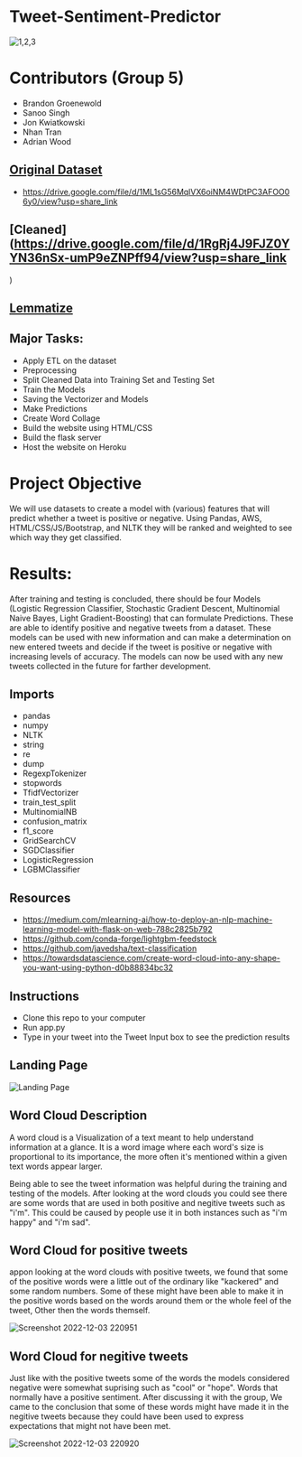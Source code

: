 # Tweet-Sentiment-Predictor

![1,2,3](https://user-images.githubusercontent.com/93777016/205468893-845257df-4e81-41d3-94b1-d32e9e215afb.png)

# Contributors (Group 5)

- Brandon Groenewold
- Sanoo Singh
- Jon Kwiatkowski
- Nhan Tran
- Adrian Wood

## [Original Dataset](https://www.kaggle.com/datasets/kazanova/sentiment140) 

- https://drive.google.com/file/d/1ML1sG56MqlVX6oiNM4WDtPC3AFOO06y0/view?usp=share_link

## [Cleaned](https://drive.google.com/file/d/1RgRj4J9FJZ0YYN36nSx-umP9eZNPff94/view?usp=share_link
)  

## [Lemmatize](https://uom-twitter-sentiment-analysis.s3.us-east-2.amazonaws.com/Lemmatize.csv) 

## Major Tasks:
- Apply ETL on the dataset
- Preprocessing
- Split Cleaned Data into Training Set and Testing Set
- Train the Models
- Saving the Vectorizer and Models
- Make Predictions
- Create Word Collage
- Build the website using HTML/CSS
- Build the flask server
- Host the website on Heroku 

# Project Objective

We will use datasets to create a model with (various) features that will predict whether a tweet is positive or negative. Using Pandas, AWS, HTML/CSS/JS/Bootstrap, and NLTK they will be ranked and weighted to see which way they get classified.

# Results:

After training and testing is concluded, there should be four Models (Logistic Regression Classifier, Stochastic Gradient Descent, Multinomial Naive Bayes, Light Gradient-Boosting) that can formulate Predictions. These are able to identify positive and negative tweets from a dataset. These models can be used with new information and can make a  determination on new entered  tweets and decide if the tweet is positive or negative with increasing levels of accuracy. The models can now be used with any new tweets collected  in the future for farther development.

## Imports

- pandas
- numpy
- NLTK
- string
- re
- dump
- RegexpTokenizer
- stopwords
- TfidfVectorizer
- train_test_split
- MultinomialNB
- confusion_matrix
- f1_score
- GridSearchCV
- SGDClassifier
- LogisticRegression
- LGBMClassifier

## Resources 
- https://medium.com/mlearning-ai/how-to-deploy-an-nlp-machine-learning-model-with-flask-on-web-788c2825b792
- https://github.com/conda-forge/lightgbm-feedstock
- https://github.com/javedsha/text-classification
- https://towardsdatascience.com/create-word-cloud-into-any-shape-you-want-using-python-d0b88834bc32

## Instructions
- Clone this repo to your computer
- Run app.py 
- Type in your tweet into the Tweet Input box to see the prediction results

## Landing Page
![Landing Page](https://user-images.githubusercontent.com/107283582/205543265-4e1cb5ab-699f-49eb-b481-c6d28b81639f.png)

## Word Cloud Description

A word cloud is a Visualization of a text meant to help understand information at a glance. It is a word image where each word's size is proportional to its importance, the more often it's mentioned within a given text words appear larger.

Being able to see the tweet information was helpful during the training and testing of the models. After looking at the word clouds you could see there are some words that are used in both positive and negitive tweets such as "i'm". This could be caused by people use it in both instances such as "i'm happy" and "i'm sad".

## Word Cloud for positive tweets

appon looking at the word clouds with positive tweets, we found that some of the positive words were a little out of the ordinary like "kackered" and some random  numbers. Some of these might have been able to make it in the positive words based on the words around them or the whole feel of the tweet, Other then the words themself.

![Screenshot 2022-12-03 220951](https://user-images.githubusercontent.com/93777016/205473855-ca189b2c-91d7-4028-bc5c-527cc392a6c6.png)


## Word Cloud for negitive tweets

Just like with the positive tweets some of the words the models considered negative were somewhat suprising such as "cool" or "hope". Words that normally have a positive sentiment. After discussing it with the group, We came to the conclusion that some of these words might have made it in the negitive tweets because they could have been used to express expectations that might not have been met. 


![Screenshot 2022-12-03 220920](https://user-images.githubusercontent.com/93777016/205473869-1ee87d33-ec99-499b-a704-ad0e62bdf200.png)
